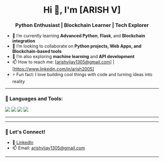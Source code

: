 <h1 align="center">Hi 👋, I'm [ARISH V]</h1>
<h3 align="center">Python Enthusiast | Blockchain Learner | Tech Explorer</h3>

- 🌱 I’m currently learning **Advanced Python**, **Flask**, and **Blockchain integration**
- 👯 I’m looking to collaborate on **Python projects, Web Apps, and Blockchain-based tools**
- 🧠 I’m also exploring **machine learning** and **API development**
- 📫 How to reach me: [arishvijay1305@gmail.com] | [https://www.linkedin.com/in/arish2005]
- ⚡ Fun fact: I love building cool things with code and turning ideas into reality

---

### 🧰 Languages and Tools:
<p>
  <img src="https://img.shields.io/badge/Python-3776AB?style=flat&logo=python&logoColor=white" />
  <img src="https://img.shields.io/badge/Java-007396?style=flat&logo=java&logoColor=white" />
  <img src="https://img.shields.io/badge/GitHub-100000?style=flat&logo=github&logoColor=white" />
  <img src="https://img.shields.io/badge/Blockchain-12100E?style=flat&logo=blockchain.com&logoColor=white" />
</p>

---

---

### 🔗 Let's Connect!
- 💼 [LinkedIn](https://www.linkedin.com/in/arish2005)
- 📫 Email: [arishvijay1305@gmail.com](mailto:your.email@example.com)

---


